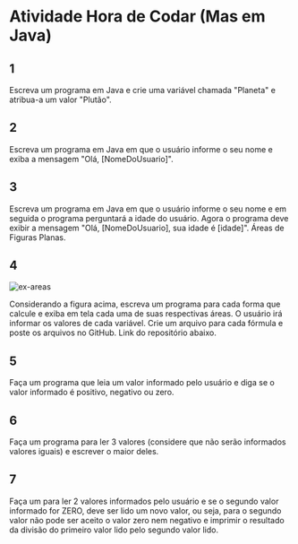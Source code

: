 
# Atividade Hora de Codar (Mas em Java)

## 1
 Escreva um programa em Java e crie uma variável chamada "Planeta" e atribua-a um valor "Plutão".
## 2
Escreva um programa em Java em que o usuário informe o seu nome e exiba a mensagem "Olá, [NomeDoUsuario]".
## 3
Escreva um programa em Java em que o usuário informe o seu nome e em seguida o programa perguntará a idade do usuário. Agora o programa deve exibir a mensagem "Olá, [NomeDoUsuario], sua idade é [idade]".
Áreas de Figuras Planas.

## 4

![ex-areas](https://user-images.githubusercontent.com/89614046/171058888-4b7cb481-1fd6-409f-afe1-6d17a3a85cbf.png)

Considerando a figura acima, escreva um programa para cada forma que calcule e exiba em tela cada uma de suas respectivas áreas. O usuário irá informar os valores de cada variável. Crie um arquivo para cada fórmula e poste os  arquivos no GitHub. Link do repositório abaixo. 
## 5
Faça um programa que leia um valor informado pelo usuário e diga se o valor informado é positivo, negativo ou zero.
## 6
Faça um programa para ler 3 valores (considere que não serão informados valores iguais) e escrever o maior deles. 
## 7
Faça um para ler 2 valores informados pelo usuário e se o segundo valor informado for ZERO, deve ser lido um novo valor, ou seja, para o segundo valor não pode ser aceito o valor zero nem negativo e imprimir o resultado da divisão do primeiro valor lido pelo segundo valor lido. 
